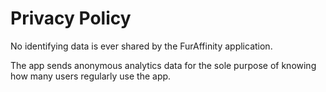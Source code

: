 # Privacy Policy

No identifying data is ever shared by the FurAffinity application.

The app sends anonymous analytics data for the sole purpose of knowing how many users regularly use the app.
